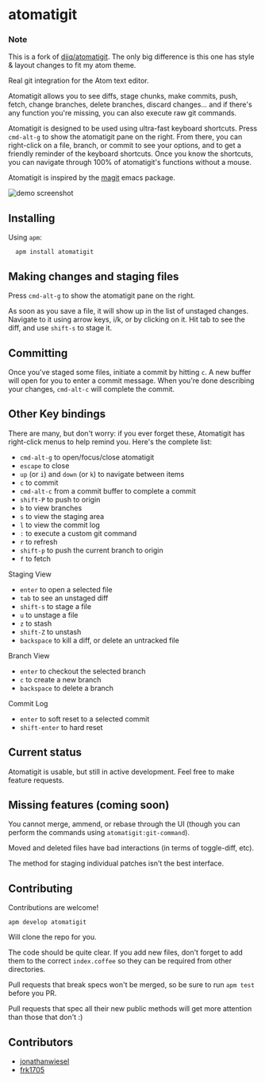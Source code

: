 # atomatigit

### Note

This is a fork of [diiq/atomatigit](https://github.com/diiq/atomatigit). The only big difference is this one has style & layout changes to fit my atom theme.

Real git integration for the Atom text editor.

Atomatigit allows you to see diffs, stage chunks, make commits, push, fetch,
change branches, delete branches, discard changes... and if there's any function
you're missing, you can also execute raw git commands.

Atomatigit is designed to be used using ultra-fast keyboard shortcuts. Press
`cmd-alt-g` to show the atomatigit pane on the right. From there, you can
right-click on a file, branch, or commit to see your options, and to get a
friendly reminder of the keyboard shortcuts. Once you know the shortcuts, you
can navigate through 100% of atomatigit's functions without a mouse.

Atomatigit is inspired by the
[magit](http://magit.github.io/index.html) emacs package.

![demo screenshot](http://i.imgur.com/MHkZiKy.png)

## Installing
Using `apm`:
``` shell
  apm install atomatigit
```

## Making changes and staging files

Press `cmd-alt-g` to show the atomatigit pane on the right.

As soon as you save a file, it will show up in the list of unstaged changes.
Navigate to it using arrow keys, i/k, or by clicking on it. Hit tab to see the
diff, and use `shift-s` to stage it.

## Committing

Once you've staged some files, initiate a commit by hitting `c`. A new buffer
will open for you to enter a commit message. When you're done describing your
changes, `cmd-alt-c` will complete the commit.

## Other Key bindings

There are many, but don't worry: if you ever forget these, Atomatigit has
right-click menus to help remind you. Here's the complete list:

- `cmd-alt-g` to open/focus/close atomatigit
- `escape` to close
- `up` (or `i`) and `down` (or `k`) to navigate between items
- `c` to commit
- `cmd-alt-c` from a commit buffer to complete a commit
- `shift-P` to push to origin
- `b` to view branches
- `s` to view the staging area
- `l` to view the commit log
- `:` to execute a custom git command
- `r` to refresh
- `shift-p` to push the current branch to origin
- `f` to fetch

Staging View
- `enter` to open a selected file
- `tab` to see an unstaged diff
- `shift-s` to stage a file
- `u` to unstage a file
- `z` to stash
- `shift-Z` to unstash
- `backspace` to kill a diff, or delete an untracked file

Branch View
- `enter` to checkout the selected branch
- `c` to create a new branch
- `backspace` to delete a branch

Commit Log
- `enter` to soft reset to a selected commit
- `shift-enter` to hard reset

## Current status

Atomatigit is usable, but still in active development. Feel free to make feature requests.

## Missing features (coming soon)

You cannot merge, ammend, or rebase through the UI (though you can perform the commands using `atomatigit:git-command`).

Moved and deleted files have bad interactions (in terms of toggle-diff, etc).

The method for staging individual patches isn't the best interface.

## Contributing

Contributions are welcome!

`apm develop atomatigit`

Will clone the repo for you.

The code should be quite clear. If you add new files, don't forget to add them
to the correct `index.coffee` so they can be required from other directories.

Pull requests that break specs won't be merged, so be sure to run `apm test`
before you PR.

Pull requests that spec all their new public methods will get more attention
than those that don't :)

## Contributors

- [jonathanwiesel](https://github.com/jonathanwiesel)
- [frk1705](https://github.com/frk1705)

